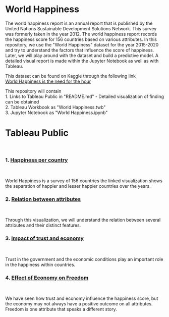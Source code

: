 # World Happiness
<p>The world happiness report is an annual report that is published by the United Nations Sustainable Development Solutions Network. This survey was formerly taken in the year 2012. The world happiness report records the happiness score for 156 countries based on various attributes. In this repository, we use the "World Happiness" dataset for the year 2015-2020 and try to understand the factors that influence the score of happiness. Later, we will play around with the dataset and build a predictive model. A detailed visual report is made within the Jupyter Notebook as well as with Tableau.</p>
<p>This dataset can be found on Kaggle through the following link <br><a href="https://www.kaggle.com/mathurinache/world-happiness-report">World Happiness is the need for the hour</a></p>
<p>This repository will contain <br> 
1. Links to Tableau Public in "README.md" - Detailed visualization of finding can be obtained <br>
2. Tableau Workbook as  "World Happiness.twb" <br>
3. Jupyter Notebook as "World Happiness.ipynb" <br></p>
<h1> Tableau Public</h1><br>
<h3>1. <a href="https://public.tableau.com/profile/ginelle.d.souza#!/vizhome/1WorldHappiness/Happinesswithrespecttocountries">Happiness per country</a></h3><br>
<p>World Happiness is a survey of 156 countries the linked visualization shows the separation of happier and lesser happier countries over the years.</p>
<h3>2. <a href="https://public.tableau.com/profile/ginelle.d.souza#!/vizhome/2WorldHappiness/Relationofattributeswithoneanother">Relation between attributes</a></h3><br>
<p>Through this visualization, we will understand the relation between several attributes and their distinct features.</p>
<h3>3. <a href="https://public.tableau.com/profile/ginelle.d.souza#!/vizhome/3WorldHappiness/Impactoftrustandeconomyonhappiness">Impact of trust and economy</a></h3><br>
<p>Trust in the government and the economic conditions play an important role in the happiness within countries.</p>
<h3>4. <a href="https://public.tableau.com/profile/ginelle.d.souza#!/vizhome/4WorldHappiness/EffectofEconomyonFreedom">Effect of Economy on Freedom</a></h3><br>
<p>We have seen how trust and economy influence the happiness score, but the economy may not always have a positive outcome on all attributes. Freedom is one attribute that speaks a different story.</p>
